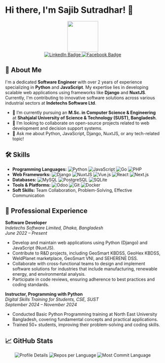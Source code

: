 # Hi there, I'm Sajib Sutradhar! 👋

<div id="header" align="center">
 <img src="https://media.giphy.com/media/M9gbBd9nbDrOTu1Mqx/giphy.gif" width="100"/>


  <div id="badges">
    <a href="https://www.linkedin.com/in/sajibsd013" target="_blank">
      <img src="https://img.shields.io/badge/LinkedIn-blue?style=for-the-badge&logo=linkedin&logoColor=white" alt="LinkedIn Badge"/>
    </a>
    <a href="https://www.facebook.com/sajibsd013"  target="_blank">
      <img src="https://img.shields.io/badge/facebook-blue?style=for-the-badge&logo=facebook&logoColor=white" alt="Facebook Badge"/>
    </a>
  </div>
</div>

## 🚀 About Me

I'm a dedicated **Software Engineer** with over 2 years of experience specializing in **Python** and **JavaScript**. My expertise lies in developing scalable web applications using frameworks like **Django** and **NuxtJS**. Currently, I'm contributing to innovative software solutions across various industrial sectors at **Indetechs Software Ltd**.

- 🌱 I’m currently pursuing an **M.Sc. in Computer Science & Engineering** at **Shahjalal University of Science & Technology (SUST), Bangladesh**.
- 👯 I’m looking to collaborate on open-source projects related to web development and decision support systems.
- 💬 Ask me about Python, JavaScript, Django, NuxtJS, or any tech-related topic!

## 🛠️ Skills

- **Programming Languages:** ![Python](https://img.shields.io/badge/-Python-3776AB?logo=python&logoColor=white) ![JavaScript](https://img.shields.io/badge/-JavaScript-F7DF1E?logo=javascript&logoColor=black) ![Go](https://img.shields.io/badge/-Go-00ADD8?logo=go&logoColor=white) ![PHP](https://img.shields.io/badge/-PHP-777BB4?logo=php&logoColor=white)
- **Web Frameworks:** ![Django](https://img.shields.io/badge/-Django-092E20?logo=django&logoColor=white) ![NuxtJS](https://img.shields.io/badge/-NuxtJS-00C58E?logo=nuxt.js&logoColor=white) ![Vue.js](https://img.shields.io/badge/-Vue.js-4FC08D?logo=vue.js&logoColor=white) ![React](https://img.shields.io/badge/-React-61DAFB?logo=react&logoColor=black) ![Next.js](https://img.shields.io/badge/-Next.js-000000?logo=next.js&logoColor=white)
- **Databases:** ![MySQL](https://img.shields.io/badge/-MySQL-4479A1?logo=mysql&logoColor=white) ![PostgreSQL](https://img.shields.io/badge/-PostgreSQL-336791?logo=postgresql&logoColor=white) ![SQLite](https://img.shields.io/badge/-SQLite-003B57?logo=sqlite&logoColor=white)
- **Tools & Platforms:** ![Odoo](https://img.shields.io/badge/-Odoo-EE0022?logo=odoo&logoColor=white) ![Git](https://img.shields.io/badge/-Git-F05032?logo=git&logoColor=white) ![Docker](https://img.shields.io/badge/-Docker-2496ED?logo=docker&logoColor=white)
- **Soft Skills:** Team Collaboration, Problem-Solving, Effective Communication

## 💼 Professional Experience

**Software Developer**  
*Indetechs Software Limited, Dhaka, Bangladesh*  
*June 2022 – Present*

- Develop and maintain web applications using Python (Django) and JavaScript (NuxtJS). 
- Contribute to R&D projects, including GeoSmart KBDSS, GeoHex KBDSS, WeldPlanet marketplace, GeoSmart VNI, 
and SEHERENE DSS. 
- Collaborate with cross-functional teams to design and implement software solutions for industries that include 
manufacturing, renewable energy, and environmental analysis. 
- Participate in code reviews, ensuring adherence to best practices and coding standards.

**Instructor, Programming with Python**  
*Digital Skills Training for Students, CSE, SUST*  
*September 2024 – November 2024*

- Conducted Basic Python Programming training at North East University Bangladesh, covering fundamental concepts and practical applications.
- Trained 50+ students, improving their problem-solving and coding skills.


## 📈 GitHub Stats

<p align="center">
  <img src="http://github-profile-summary-cards.vercel.app/api/cards/profile-details?username=sajibsd013&theme=default" alt="Profile Details" />
  <img src="http://github-profile-summary-cards.vercel.app/api/cards/repos-per-language?username=sajibsd013&theme=default" alt="Repos per Language" />
  <img src="http://github-profile-summary-cards.vercel.app/api/cards/most-commit-language?username=sajibsd013&theme=default" alt="Most Commit Language" />
</p>





 
